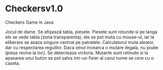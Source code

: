 Checkersv1.0
============

Checkers Game in Java


Jocul de dame. Se afișează tabla, piesele. Piesele sunt rotunde si pe langa ele se vede tabla (zona transparenta); ele se pot muta cu mouse-ul, iar la eliberare se asaza singure centrat pe patratele. Calculatorul muta aleator, dar cu respectarea regulilor. Daca omul incearca o mutare ilegala, nu poate (piesa revine la loc). Se detecteaza victoria. Mutarile sunt retinute si la apasarea unui buton se pot salva intr-un fisier al carui nume se cere cu o caseta.
